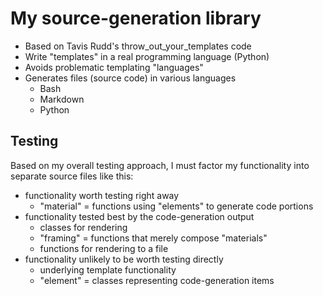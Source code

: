 # My source-generation library

* Based on Tavis Rudd's throw\_out\_your\_templates code
* Write "templates" in a real programming language (Python)
* Avoids problematic templating "languages"
* Generates files (source code) in various languages
  * Bash
  * Markdown
  * Python

## Testing
Based on my overall testing approach,
I must factor my functionality
into separate source files
like this:

* functionality worth testing right away
  * "material" = functions using "elements" to generate code portions
* functionality tested best by the code-generation output
  * classes for rendering
  * "framing" = functions that merely compose "materials"
  * functions for rendering to a file
* functionality unlikely to be worth testing directly
  * underlying template functionality
  * "element" = classes representing code-generation items

